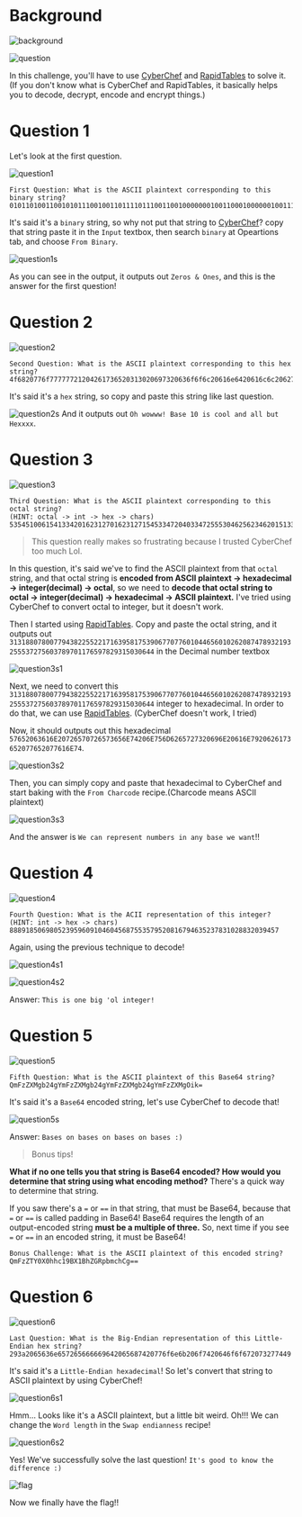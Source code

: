 # Background
![background](https://github.com/siunam321/CTF-Writeups/blob/main/NahamCon-CTF-2022/Warmups/Wizard/images/background.png)

![question](https://github.com/siunam321/CTF-Writeups/blob/main/NahamCon-CTF-2022/Warmups/Wizard/images/question.png)

In this challenge, you'll have to use [CyberChef](https://gchq.github.io/CyberChef/) and [RapidTables](https://www.rapidtables.com/) to solve it. (If you don't know what is CyberChef and RapidTables, it basically helps you to decode, decrypt, encode and encrypt things.)

# Question 1

Let's look at the first question.

![question1](https://github.com/siunam321/CTF-Writeups/blob/main/NahamCon-CTF-2022/Warmups/Wizard/images/question1.png)
```
First Question: What is the ASCII plaintext corresponding to this binary string?
010110100110010101110010011011110111001100100000001001100010000001001111011011100110010101110011
```
It's said it's a `binary` string, so why not put that string to [CyberChef](https://gchq.github.io/CyberChef/)? copy that string paste it in the `Input` textbox, then search `binary` at Opeartions tab, and choose `From Binary`.

![question1s](https://github.com/siunam321/CTF-Writeups/blob/main/NahamCon-CTF-2022/Warmups/Wizard/images/question1solution.png)

As you can see in the output, it outputs out `Zeros & Ones`, and this is the answer for the first question!

# Question 2

![question2](https://github.com/siunam321/CTF-Writeups/blob/main/NahamCon-CTF-2022/Warmups/Wizard/images/question2.png)
```
Second Question: What is the ASCII plaintext corresponding to this hex string?
4f6820776f77777721204261736520313020697320636f6f6c20616e6420616c6c2062757420486578787878
```
It's said it's a `hex` string, so copy and paste this string like last question.

![question2s](https://github.com/siunam321/CTF-Writeups/blob/main/NahamCon-CTF-2022/Warmups/Wizard/images/question2solution.png)
And it outputs out `Oh wowww! Base 10 is cool and all but Hexxxx`.

# Question 3

![question3](https://github.com/siunam321/CTF-Writeups/blob/main/NahamCon-CTF-2022/Warmups/Wizard/images/question3.png)
```
Third Question: What is the ASCII plaintext corresponding to this octal string?
(HINT: octal -> int -> hex -> chars) 
535451006154133420162312701623127154533472040334725553046256234620151334201413347444030460563312201673122016730267164
```
> This question really makes so frustrating because I trusted CyberChef too much Lol.

In this question, it's said we've to find the ASCII plaintext from that `octal` string, and that octal string is **encoded from ASCII plaintext -> hexadecimal -> integer(decimal) -> octal**, so we need to **decode that octal string to octal -> integer(decimal) -> hexadecimal -> ASCII plaintext.**
I've tried using CyberChef to convert octal to integer, but it doesn't work.

Then I started using [RapidTables](https://www.rapidtables.com/convert/number/octal-to-decimal.html). Copy and paste the octal string, and it outputs out `3131880780077943822552217163958175390677077601044656010262087478932193255537275603789701176597829315030644` in the Decimal number textbox

![question3s1](https://github.com/siunam321/CTF-Writeups/blob/main/NahamCon-CTF-2022/Warmups/Wizard/images/question3solution1.png)

Next, we need to convert this `3131880780077943822552217163958175390677077601044656010262087478932193255537275603789701176597829315030644` integer to hexadecimal. In order to do that, we can use [RapidTables](https://www.rapidtables.com/convert/number/decimal-to-hex.html). (CyberChef doesn't work, I tried)

Now, it should outputs out this hexadecimal `57652063616E20726570726573656E74206E756D6265727320696E20616E7920626173652077652077616E74`.

![question3s2](https://github.com/siunam321/CTF-Writeups/blob/main/NahamCon-CTF-2022/Warmups/Wizard/images/question3solution2.png)

Then, you can simply copy and paste that hexadecimal to CyberChef and start baking with the `From Charcode` recipe.(Charcode means ASCII plaintext)

![question3s3](https://github.com/siunam321/CTF-Writeups/blob/main/NahamCon-CTF-2022/Warmups/Wizard/images/question3solution3.png)

And the answer is `We can represent numbers in any base we want`!!

# Question 4

![question4](https://github.com/siunam321/CTF-Writeups/blob/main/NahamCon-CTF-2022/Warmups/Wizard/images/question4.png)
```
Fourth Question: What is the ACII representation of this integer? 
(HINT: int -> hex -> chars)
8889185069805239596091046045687553579520816794635237831028832039457
```
Again, using the previous technique to decode!

![question4s1](https://github.com/siunam321/CTF-Writeups/blob/main/NahamCon-CTF-2022/Warmups/Wizard/images/question4solution1.png)

![question4s2](https://github.com/siunam321/CTF-Writeups/blob/main/NahamCon-CTF-2022/Warmups/Wizard/images/question4solution2.png)

Answer: `This is one big 'ol integer!`

# Question 5

![question5](https://github.com/siunam321/CTF-Writeups/blob/main/NahamCon-CTF-2022/Warmups/Wizard/images/question5.png)
```
Fifth Question: What is the ASCII plaintext of this Base64 string? 
QmFzZXMgb24gYmFzZXMgb24gYmFzZXMgb24gYmFzZXMgOik=
```

It's said it's a `Base64` encoded string, let's use CyberChef to decode that!

![question5s](https://github.com/siunam321/CTF-Writeups/blob/main/NahamCon-CTF-2022/Warmups/Wizard/images/question5solution.png)

Answer: `Bases on bases on bases on bases :)`

> Bonus tips!

**What if no one tells you that string is Base64 encoded? How would you determine that string using what encoding method?**
There's a quick way to determine that string.

If you saw there's a `=` or `==` in that string, that must be Base64, because that `=` or `==` is called padding in Base64! Base64 requires the length of an output-encoded string **must be a multiple of three.** So, next time if you see `=` or `==` in an encoded string, it must be Base64!

```
Bonus Challenge: What is the ASCII plaintext of this encoded string? 
QmFzZTY0X0hhc19BX1BhZGRpbmchCg==
```

# Question 6

![question6](https://github.com/siunam321/CTF-Writeups/blob/main/NahamCon-CTF-2022/Warmups/Wizard/images/question6.png)
```
Last Question: What is the Big-Endian representation of this Little-Endian hex string? 
293a2065636e657265666669642065687420776f6e6b206f7420646f6f672073277449
```
It's said it's a `Little-Endian hexadecimal`! So let's convert that string to ASCII plaintext by using CyberChef!

![question6s1](https://github.com/siunam321/CTF-Writeups/blob/main/NahamCon-CTF-2022/Warmups/Wizard/images/question6solution1.png)

Hmm... Looks like it's a ASCII plaintext, but a little bit weird. Oh!!! We can change the `Word length` in the `Swap endianness` recipe!

![question6s2](https://github.com/siunam321/CTF-Writeups/blob/main/NahamCon-CTF-2022/Warmups/Wizard/images/question6solution2.png)

Yes! We've successfully solve the last question! `It's good to know the difference :)`

![flag](https://github.com/siunam321/CTF-Writeups/blob/main/NahamCon-CTF-2022/Warmups/Wizard/images/flag.png)

Now we finally have the flag!!